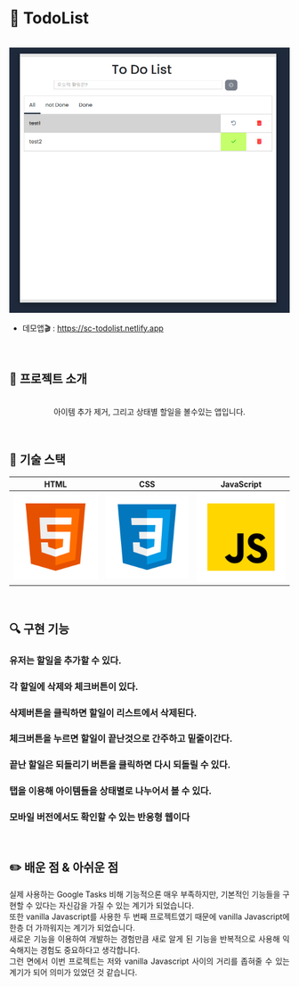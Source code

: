 # 🚩 TodoList
<p align="center">
  <br>
  <img src="/ReadMe_images/todolist.PNG">
  <br>
</p>

* 데모앱🎬 : https://sc-todolist.netlify.app
<br>

  
## 📌 프로젝트 소개


<p align="center">
  <br>
아이템 추가 제거, 그리고 상태별 할일을 볼수있는 앱입니다.
</p>

<br>

## 🔨 기술 스택

|    HTML    |     CSS    |  JavaScript  |
| :--------: | :--------: |   :------:   |
|   ![html]  |   ![css]   |    ![js]     |

<br>

## 🔍 구현 기능

### 유저는 할일을 추가할 수 있다.
### 각 할일에 삭제와 체크버튼이 있다.
### 삭제버튼을 클릭하면 할일이 리스트에서 삭제된다.
### 체크버튼을 누르면 할일이 끝난것으로 간주하고 밑줄이간다.
### 끝난 할일은 되돌리기 버튼을 클릭하면 다시 되돌릴 수 있다.
### 탭을 이용해 아이템들을 상태별로 나누어서 볼 수 있다.
### 모바일 버전에서도 확인할 수 있는 반응형 웹이다

<br>

## ✏️ 배운 점 & 아쉬운 점

<p align="justify">
실제 사용하는 Google Tasks 비해 기능적으론 매우 부족하지만, 기본적인 기능들을 구현할 수 있다는 자신감을 가질 수 있는 계기가 되었습니다.
<br>
또한 vanilla Javascript를 사용한 두 번째 프로젝트였기 때문에 vanilla Javascript에 한층 더 가까워지는 계기가 되었습니다.
<br>
새로운 기능을 이용하여 개발하는 경험만큼 새로 알게 된 기능을 반복적으로 사용해 익숙해지는 경험도 중요하다고 생각합니다.
<br>
그런 면에서 이번 프로젝트는 저와 vanilla Javascript 사이의 거리를 좁혀줄 수 있는 계기가 되어 의미가 있었던 것 같습니다.
</p>

<br>



<!-- Stack Icon Refernces -->

[html]: /ReadMe_images/html.svg
[css]: /ReadMe_images/css.svg
[js]: /ReadMe_images/javascript.svg

